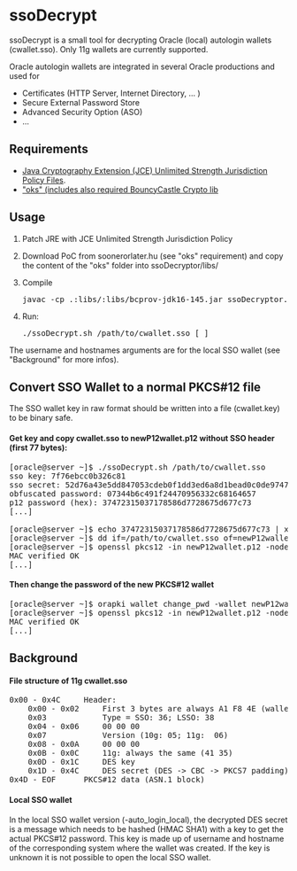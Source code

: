ssoDecrypt
==========

ssoDecrypt is a small tool for decrypting Oracle (local) autologin wallets (cwallet.sso).
Only 11g wallets are currently supported.

Oracle autologin wallets are integrated in several Oracle productions and used for

* Certificates (HTTP Server, Internet Directory, ... )
* Secure External Password Store
* Advanced Security Option (ASO)
* ...

##  Requirements

* [Java Cryptography Extension (JCE) Unlimited Strength Jurisdiction Policy Files](http://www.oracle.com/technetwork/java/javase/downloads/index.html).
* ["oks" (includes also required BouncyCastle Crypto lib](http://soonerorlater.hu/index.khtml?article_id=516) 

## Usage

1.  Patch JRE with JCE Unlimited Strength Jurisdiction Policy
2.  Download PoC from soonerorlater.hu (see "oks" requirement) and copy the content of the "oks" folder into ssoDecryptor/libs/
3.  Compile

    <pre>
    javac -cp .:libs/:libs/bcprov-jdk16-145.jar ssoDecryptor.java
    </pre>

4.  Run:
     <pre>
    ./ssoDecrypt.sh /path/to/cwallet.sso [<username> <hostname>]
    </pre>


The username and hostnames arguments are for the local SSO wallet 
(see "Background" for more infos). 


## Convert SSO Wallet to a normal PKCS#12 file

The SSO wallet key in raw format should be written into a file (cwallet.key) to be binary safe.
#### Get key and copy cwallet.sso to newP12wallet.p12 without SSO header (first 77 bytes):

<pre>
[oracle@server ~]$ ./ssoDecrypt.sh /path/to/cwallet.sso
sso key: 7f76ebcc0b326c81
sso secret: 52d76a43e5dd847053cdeb0f1dd3ed6a8d1bead0c0de9747
obfuscated password: 07344b6c491f24470956332c68164657
p12 password (hex): 37472315037178586d7728675d677c73
[...]

[oracle@server ~]$ echo 37472315037178586d7728675d677c73 | xxd -p -r > cwallet.key 
[oracle@server ~]$ dd if=/path/to/cwallet.sso of=newP12wallet.p12 bs=1 skip=77
[oracle@server ~]$ openssl pkcs12 -in newP12wallet.p12 -nodes -passin file:cwallet.key 
MAC verified OK
[...]
</pre>

#### Then change the password of the new PKCS#12 wallet
<pre>
[oracle@server ~]$ orapki wallet change_pwd -wallet newP12wallet.p12 -oldpwd `cat cwallet.key` -newpwd test1234
[oracle@server ~]$ openssl pkcs12 -in newP12wallet.p12 -nodes -passin pass:test1234
MAC verified OK
[...]
</pre>


## Background
#### File structure of 11g cwallet.sso
<pre>
0x00 - 0x4C     Header:
    0x00 - 0x02     First 3 bytes are always A1 F8 4E (wallet recognition?!)
    0x03            Type = SSO: 36; LSSO: 38
    0x04 - 0x06     00 00 00
    0x07            Version (10g: 05; 11g:  06)
    0x08 - 0x0A     00 00 00
    0x0B - 0x0C     11g: always the same (41 35)
    0x0D - 0x1C     DES key
    0x1D - 0x4C     DES secret (DES -> CBC -> PKCS7 padding) which contains the PKCS#12 password
0x4D - EOF      PKCS#12 data (ASN.1 block)
</pre>

#### Local SSO wallet
In the local SSO wallet version (-auto_login_local), the decrypted DES secret is a 
message which needs to be hashed (HMAC SHA1) with a key to get the actual 
PKCS#12 password.
This key is made up of username and hostname of the corresponding system 
where the wallet was created. If the key is unknown it is not possible to 
open the local SSO wallet.


